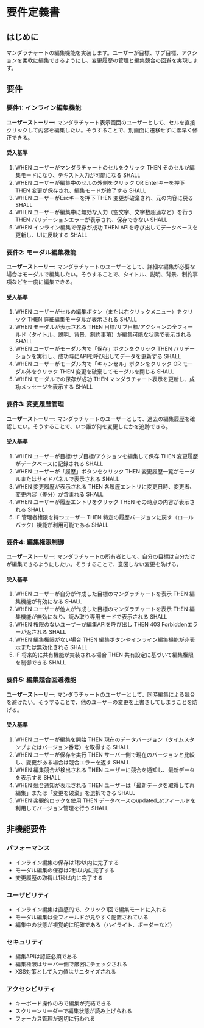 # 要件定義書

## はじめに

マンダラチャートの編集機能を実装します。ユーザーが目標、サブ目標、アクションを柔軟に編集できるようにし、変更履歴の管理と編集競合の回避を実現します。

## 要件

### 要件1: インライン編集機能

**ユーザーストーリー:** マンダラチャート表示画面のユーザーとして、セルを直接クリックして内容を編集したい。そうすることで、別画面に遷移せずに素早く修正できる。

#### 受入基準

1. WHEN ユーザーがマンダラチャートのセルをクリック THEN そのセルが編集モードになり、テキスト入力が可能になる SHALL
2. WHEN ユーザーが編集中のセルの外側をクリック OR Enterキーを押下 THEN 変更が保存され、編集モードが終了する SHALL
3. WHEN ユーザーがEscキーを押下 THEN 変更が破棄され、元の内容に戻る SHALL
4. WHEN ユーザーが編集中に無効な入力（空文字、文字数超過など）を行う THEN バリデーションエラーが表示され、保存できない SHALL
5. WHEN インライン編集で保存が成功 THEN APIを呼び出してデータベースを更新し、UIに反映する SHALL

### 要件2: モーダル編集機能

**ユーザーストーリー:** マンダラチャートのユーザーとして、詳細な編集が必要な場合はモーダルで編集したい。そうすることで、タイトル、説明、背景、制約事項などを一度に編集できる。

#### 受入基準

1. WHEN ユーザーがセルの編集ボタン（または右クリックメニュー）をクリック THEN 詳細編集モーダルが表示される SHALL
2. WHEN モーダルが表示される THEN 目標/サブ目標/アクションの全フィールド（タイトル、説明、背景、制約事項）が編集可能な状態で表示される SHALL
3. WHEN ユーザーがモーダル内で「保存」ボタンをクリック THEN バリデーションを実行し、成功時にAPIを呼び出してデータを更新する SHALL
4. WHEN ユーザーがモーダル内で「キャンセル」ボタンをクリック OR モーダル外をクリック THEN 変更を破棄してモーダルを閉じる SHALL
5. WHEN モーダルでの保存が成功 THEN マンダラチャート表示を更新し、成功メッセージを表示する SHALL

### 要件3: 変更履歴管理

**ユーザーストーリー:** マンダラチャートのユーザーとして、過去の編集履歴を確認したい。そうすることで、いつ誰が何を変更したかを追跡できる。

#### 受入基準

1. WHEN ユーザーが目標/サブ目標/アクションを編集して保存 THEN 変更履歴がデータベースに記録される SHALL
2. WHEN ユーザーが「履歴」ボタンをクリック THEN 変更履歴一覧がモーダルまたはサイドパネルで表示される SHALL
3. WHEN 変更履歴が表示される THEN 各履歴エントリに変更日時、変更者、変更内容（差分）が含まれる SHALL
4. WHEN ユーザーが履歴エントリをクリック THEN その時点の内容が表示される SHALL
5. IF 管理者権限を持つユーザー THEN 特定の履歴バージョンに戻す（ロールバック）機能が利用可能である SHALL

### 要件4: 編集権限制御

**ユーザーストーリー:** マンダラチャートの所有者として、自分の目標は自分だけが編集できるようにしたい。そうすることで、意図しない変更を防げる。

#### 受入基準

1. WHEN ユーザーが自分が作成した目標のマンダラチャートを表示 THEN 編集機能が有効になる SHALL
2. WHEN ユーザーが他人が作成した目標のマンダラチャートを表示 THEN 編集機能が無効になり、読み取り専用モードで表示される SHALL
3. WHEN 権限のないユーザーが編集APIを呼び出し THEN 403 Forbiddenエラーが返される SHALL
4. WHEN 編集権限がない場合 THEN 編集ボタンやインライン編集機能が非表示または無効化される SHALL
5. IF 将来的に共有機能が実装される場合 THEN 共有設定に基づいて編集権限を制御できる SHALL

### 要件5: 編集競合回避機能

**ユーザーストーリー:** マンダラチャートのユーザーとして、同時編集による競合を避けたい。そうすることで、他のユーザーの変更を上書きしてしまうことを防げる。

#### 受入基準

1. WHEN ユーザーが編集を開始 THEN 現在のデータバージョン（タイムスタンプまたはバージョン番号）を取得する SHALL
2. WHEN ユーザーが保存を実行 THEN サーバー側で現在のバージョンと比較し、変更がある場合は競合エラーを返す SHALL
3. WHEN 編集競合が検出される THEN ユーザーに競合を通知し、最新データを表示する SHALL
4. WHEN 競合通知が表示される THEN ユーザーは「最新データを取得して再編集」または「変更を破棄」を選択できる SHALL
5. WHEN 楽観的ロックを使用 THEN データベースのupdated_atフィールドを利用してバージョン管理を行う SHALL

## 非機能要件

### パフォーマンス

- インライン編集の保存は1秒以内に完了する
- モーダル編集の保存は2秒以内に完了する
- 変更履歴の取得は1秒以内に完了する

### ユーザビリティ

- インライン編集は直感的で、クリック1回で編集モードに入れる
- モーダル編集は全フィールドが見やすく配置されている
- 編集中の状態が視覚的に明確である（ハイライト、ボーダーなど）

### セキュリティ

- 編集APIは認証必須である
- 編集権限はサーバー側で厳密にチェックされる
- XSS対策として入力値はサニタイズされる

### アクセシビリティ

- キーボード操作のみで編集が完結できる
- スクリーンリーダーで編集状態が読み上げられる
- フォーカス管理が適切に行われる
